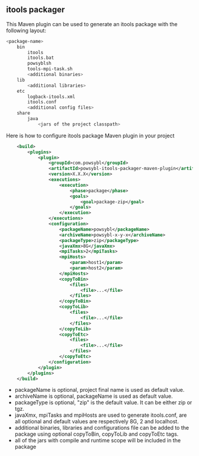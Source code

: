 itools packager 
---------------
This Maven plugin can be used to generate an itools package with the following layout:
```bash
<package-name>
    bin
        itools
        itools.bat
        powsyblsh
        tools-mpi-task.sh
        <additional binaries>
    lib
        <additional libraries>
    etc
        logback-itools.xml
        itools.conf
        <additional config files>
    share
        java
            <jars of the project classpath>
```

Here is how to configure itools package Maven plugin in your project
```xml
    <build>
        <plugins>
            <plugin>
                <groupId>com.powsybl</groupId>
                <artifactId>powsybl-itools-packager-maven-plugin</artifactId>
                <version>X.X.X</version>
                <executions>
                    <execution>
                        <phase>package</phase>
                        <goals>
                            <goal>package-zip</goal>
                        </goals>
                    </execution>
                </executions>
                <configuration>
                    <packageName>powsybl</packageName>
                    <archiveName>powsybl-x-y-x</archiveName>
                    <packageType>zip</packageType>
                    <javaXmx>8G</javaXmx>
                    <mpiTasks>2</mpiTasks>
                    <mpiHosts>
                        <param>host1</param>
                        <param>host2</param>
                    </mpiHosts>
                    <copyToBin>
                        <files>
                            <file>...</file>
                        </files>
                    </copyToBin>
                    <copyToLib>
                        <files>
                            <file>...</file>
                        </files>
                    </copyToLib>
                    <copyToEtc>
                        <files>
                            <file>...</file>
                        </files>
                    </copyToEtc>
                </configuration>
            </plugin>
        </plugins>
    </build>
```

- packageName is optional, project final name is used as default value.
- archiveName is optional, packageName is used as default value.
- packageType is optional, "zip" is the default value. It can be either zip or tgz.
- javaXmx, mpiTasks and mpiHosts are used to generate itools.conf, are all optional and default values are respectively 8G, 2 and localhost.
- additional binaries, libraries and configurations file can be added to the package using optional copyToBin, copyToLib and copyToEtc tags.
- all of the jars with compile and runtime scope will be included in the package
